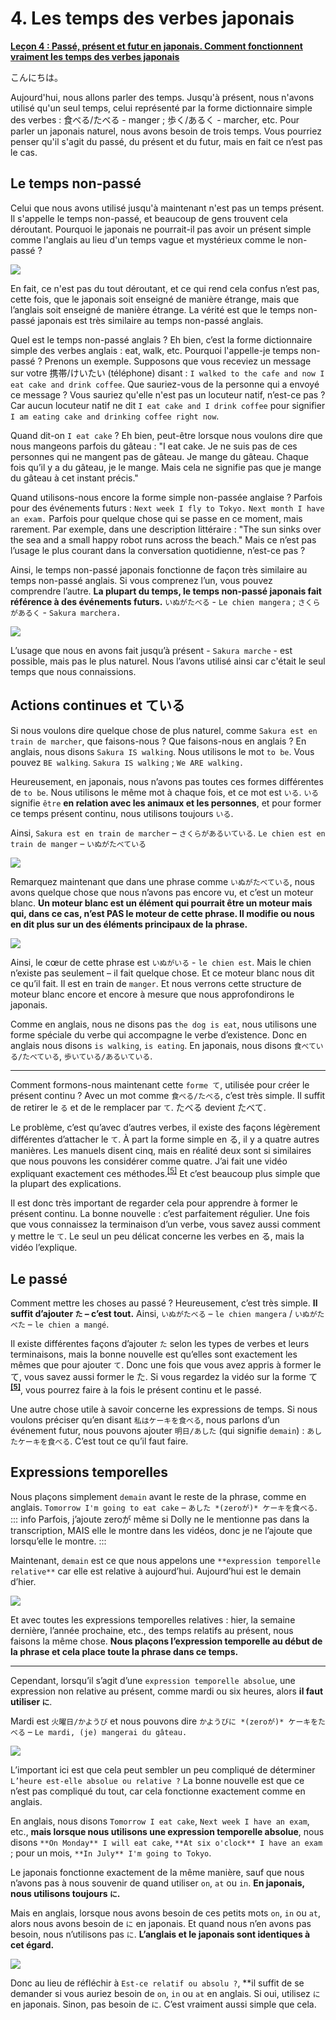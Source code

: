 # **4. Les temps des verbes japonais**

[**Leçon 4 : Passé, présent et futur en japonais. Comment fonctionnent vraiment les temps des verbes japonais**](https://www.youtube.com/watch?v=lU5rmrAORDY&list=PLg9uYxuZf8x_A-vcqqyOFZu06WlhnypWj&index=4&ab_channel=OrganicJapanesewithCureDolly)

こんにちは。

Aujourd'hui, nous allons parler des temps. Jusqu'à présent, nous n'avons utilisé qu'un seul temps, celui représenté par la forme dictionnaire simple des verbes : 食べる/たべる - manger ; 歩く/あるく - marcher, etc. Pour parler un japonais naturel, nous avons besoin de trois temps. Vous pourriez penser qu'il s'agit du passé, du présent et du futur, mais en fait ce n’est pas le cas.

## Le temps non-passé

Celui que nous avons utilisé jusqu'à maintenant n'est pas un temps présent. Il s'appelle le temps non-passé, et beaucoup de gens trouvent cela déroutant. Pourquoi le japonais ne pourrait-il pas avoir un présent simple comme l'anglais au lieu d'un temps vague et mystérieux comme le non-passé ?

![](../media/image765.webp)

En fait, ce n'est pas du tout déroutant, et ce qui rend cela confus n’est pas, cette fois, que le japonais soit enseigné de manière étrange, mais que l’anglais soit enseigné de manière étrange. La vérité est que le temps non-passé japonais est très similaire au temps non-passé anglais.

Quel est le temps non-passé anglais ? Eh bien, c’est la forme dictionnaire simple des verbes anglais : eat, walk, etc. Pourquoi l'appelle-je temps non-passé ? Prenons un exemple. Supposons que vous receviez un message sur votre 携帯/けいたい (téléphone) disant : `I walked to the cafe and now I eat cake and drink coffee`. Que sauriez-vous de la personne qui a envoyé ce message ? Vous sauriez qu'elle n'est pas un locuteur natif, n’est-ce pas ? Car aucun locuteur natif ne dit `I eat cake and I drink coffee` pour signifier `I am eating cake and drinking coffee right now`.

Quand dit-on `I eat cake` ? Eh bien, peut-être lorsque nous voulons dire que nous mangeons parfois du gâteau : "I eat cake. Je ne suis pas de ces personnes qui ne mangent pas de gâteau. Je mange du gâteau. Chaque fois qu’il y a du gâteau, je le mange. Mais cela ne signifie pas que je mange du gâteau à cet instant précis."

Quand utilisons-nous encore la forme simple non-passée anglaise ? Parfois pour des événements futurs : `Next week I fly to Tokyo.` `Next month I have an exam.` Parfois pour quelque chose qui se passe en ce moment, mais rarement. Par exemple, dans une description littéraire : "The sun sinks over the sea and a small happy robot runs across the beach." Mais ce n’est pas l’usage le plus courant dans la conversation quotidienne, n’est-ce pas ?

Ainsi, le temps non-passé japonais fonctionne de façon très similaire au temps non-passé anglais. Si vous comprenez l’un, vous pouvez comprendre l’autre. **La plupart du temps, le temps non-passé japonais fait référence à des événements futurs.** `いぬがたべる` - `Le chien mangera` ; `さくらがあるく` - `Sakura marchera.`

![](../media/image861.webp)

L’usage que nous en avons fait jusqu’à présent - `Sakura marche` - est possible, mais pas le plus naturel. Nous l’avons utilisé ainsi car c'était le seul temps que nous connaissions.

## Actions continues et ている

Si nous voulons dire quelque chose de plus naturel, comme `Sakura est en train de marcher`, que faisons-nous ? Que faisons-nous en anglais ? En anglais, nous disons `Sakura IS walking`. Nous utilisons le mot `to be`. Vous pouvez `BE walking`. `Sakura IS walking` ; `We ARE walking.`

Heureusement, en japonais, nous n’avons pas toutes ces formes différentes de `to be`. Nous utilisons le même mot à chaque fois, et ce mot est `いる`. `いる` signifie `être` **en relation avec les animaux et les personnes**, et pour former ce temps présent continu, nous utilisons toujours `いる`.

Ainsi, `Sakura est en train de marcher` – `さくらがあるいている`. `Le chien est en train de manger` – `いぬがたべている`

![](../media/image612.webp)

Remarquez maintenant que dans une phrase comme `いぬがたべている`, nous avons quelque chose que nous n’avons pas encore vu, et c’est un moteur blanc. **Un moteur blanc est un élément qui pourrait être un moteur mais qui, dans ce cas, n’est PAS le moteur de cette phrase. Il modifie ou nous en dit plus sur un des éléments principaux de la phrase.**

![](../media/image1035.webp)

Ainsi, le cœur de cette phrase est `いぬがいる` - `le chien est`. Mais le chien n’existe pas seulement – il fait quelque chose. Et ce moteur blanc nous dit ce qu’il fait. Il est en train de `manger`. Et nous verrons cette structure de moteur blanc encore et encore à mesure que nous approfondirons le japonais.

Comme en anglais, nous ne disons pas `the dog is eat`, nous utilisons une forme spéciale du verbe qui accompagne le verbe d’existence. Donc en anglais nous disons `is walking`, `is eating`. En japonais, nous disons `食べている/たべている`, `歩いている/あるいている`.

---

Comment formons-nous maintenant cette `forme て`, utilisée pour créer le présent continu ? Avec un mot comme `食べる/たべる`, c’est très simple. Il suffit de retirer le `る` et de le remplacer par `て`. たべる devient たべて.

Le problème, c’est qu’avec d’autres verbes, il existe des façons légèrement différentes d’attacher le `て`. À part la forme simple en る, il y a quatre autres manières. Les manuels disent cinq, mais en réalité deux sont si similaires que nous pouvons les considérer comme quatre. J’ai fait une vidéo expliquant exactement ces méthodes.<sup>[[5]](./5-verb-groups-and-the-て-form.md)</sup> Et c’est beaucoup plus simple que la plupart des explications.

Il est donc très important de regarder cela pour apprendre à former le présent continu. La bonne nouvelle : c’est parfaitement régulier. Une fois que vous connaissez la terminaison d’un verbe, vous savez aussi comment y mettre le `て`. Le seul un peu délicat concerne les verbes en る, mais la vidéo l’explique.

## Le passé

Comment mettre les choses au passé ? Heureusement, c’est très simple. **Il suffit d’ajouter `た` – c’est tout.** Ainsi, `いぬがたべる` – `le chien mangera` / `いぬがたべた` – `le chien a mangé`.

Il existe différentes façons d’ajouter `た` selon les types de verbes et leurs terminaisons, mais la bonne nouvelle est qu’elles sont exactement les mêmes que pour ajouter `て`. Donc une fois que vous avez appris à former le て, vous savez aussi former le た. Si vous regardez la vidéo sur la forme て **<sup>[[5]](./5-verb-groups-and-the-て-form.md)</sup>**, vous pourrez faire à la fois le présent continu et le passé.

Une autre chose utile à savoir concerne les expressions de temps. Si nous voulons préciser qu’en disant `私はケーキを食べる`, nous parlons d’un événement futur, nous pouvons ajouter `明日/あした` (qui signifie `demain`) : `あしたケーキを食べる`. C’est tout ce qu’il faut faire.

## Expressions temporelles

Nous plaçons simplement `demain` avant le reste de la phrase, comme en anglais. `Tomorrow I'm going to eat cake` – `あした *(zeroが)* ケーキを食べる`.  
::: info
Parfois, j’ajoute zeroが même si Dolly ne le mentionne pas dans la transcription, MAIS elle le montre dans les vidéos, donc je ne l’ajoute que lorsqu’elle le montre.
:::

Maintenant, `demain` est ce que nous appelons une `**expression temporelle relative**` car elle est relative à aujourd’hui. Aujourd’hui est le demain d’hier.

![](../media/image616.webp)

Et avec toutes les expressions temporelles relatives : hier, la semaine dernière, l’année prochaine, etc., des temps relatifs au présent, nous faisons la même chose. **Nous plaçons l’expression temporelle au début de la phrase et cela place toute la phrase dans ce temps.**

---

Cependant, lorsqu’il s’agit d’une `expression temporelle absolue`, une expression non relative au présent, comme mardi ou six heures, alors **il faut utiliser `に`**.

Mardi est `火曜日/かようび` et nous pouvons dire `かようびに *(zeroが)* ケーキをたべる` – `Le mardi, (je) mangerai du gâteau.`

![](../media/image441.webp)

L’important ici est que cela peut sembler un peu compliqué de déterminer `L’heure est-elle absolue ou relative ?` La bonne nouvelle est que ce n’est pas compliqué du tout, car cela fonctionne exactement comme en anglais.

En anglais, nous disons `Tomorrow I eat cake`, `Next week I have an exam`, etc., **mais lorsque nous utilisons une expression temporelle absolue**, nous disons `**On Monday** I will eat cake`, `**At six o'clock** I have an exam` ; pour un mois, `**In July** I'm going to Tokyo`.

Le japonais fonctionne exactement de la même manière, sauf que nous n’avons pas à nous souvenir de quand utiliser `on`, `at` ou `in`. **En japonais, nous utilisons toujours `に`.**

Mais en anglais, lorsque nous avons besoin de ces petits mots `on`, `in` ou `at`, alors nous avons besoin de `に` en japonais. Et quand nous n’en avons pas besoin, nous n’utilisons pas `に`. **L’anglais et le japonais sont identiques à cet égard.**

![](../media/image189.webp)

Donc au lieu de réfléchir à `Est-ce relatif ou absolu ?`, **il suffit de se demander si vous auriez besoin de `on`, `in` ou `at` en anglais. Si oui, utilisez `に` en japonais. Sinon, pas besoin de `に`. C’est vraiment aussi simple que cela.  